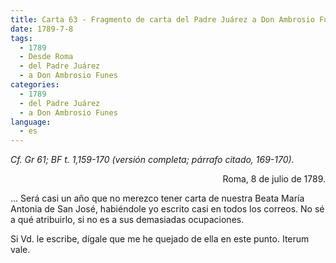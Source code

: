 ```yaml
---
title: Carta 63 - Fragmento de carta del Padre Juárez a Don Ambrosio Funes (Roma, 8 de julio de 1789).
date: 1789-7-8
tags:
  - 1789
  - Desde Roma
  - del Padre Juárez
  - a Don Ambrosio Funes
categories:
  - 1789
  - del Padre Juárez
  - a Don Ambrosio Funes
language:
  - es
---
```


_Cf. Gr 61; BF t. 1,159-170 (versión completa; párrafo citado, 169-170)._

<div align="right">
Roma, 8 de julio de 1789.
</div>

... Será casi un año que no merezco tener carta de nuestra Beata María Antonia de San José, habiéndole yo escrito casi en todos los correos. No sé a qué atribuirlo, si no es a sus demasiadas ocupaciones.

Si Vd. le escribe, dígale que me he quejado de ella en este punto. Iterum vale.
